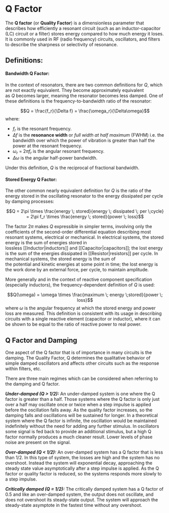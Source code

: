 # Q Factor

The **Q factor** (or **Quality Factor**) is a dimensionless parameter that describes how efficiently a resonant circuit (such as an inductor-capacitor (LC) circuit or a filter) stores energy compared to how much energy it loses. It is commonly used in RF (radio frequency) circuits, oscillators, and filters to describe the sharpness or selectivity of resonance.


## **Definitions**:

#### **Bandwidth Q Factor:** 
In the context of resonators, there are two common definitions for $Q$, which are not exactly equivalent. They become approximately equivalent as $Q$ becomes larger, meaning the resonator becomes less damped. One of these definitions is the frequency-to-bandwidth ratio of the resonator:

$$Q = \frac{f_r}{\Delta f} = \frac{\omega_r}{\Delta\omega}$$
where:
- $f_r$ is the resonant frequency.
- $\Delta f$ is the **resonance width** or *full width at half maximum* (FWHM) i.e. the bandwidth over which the power of vibration is greater than half the power at the resonant frequency.
- $\omega_r$ = $2\pi f_r$ is the angular resonant frequency.
- $\Delta\omega$ is the angular half-power bandwidth.

Under this definition, $Q$ is the reciprocal of fractional bandwidth.


#### **Stored Energy Q Factor:**
The other common nearly equivalent definition for $Q$ is the ratio of the energy stored in the oscillating resonator to the energy dissipated per cycle by damping processes:

$$Q = 2\pi \times \frac{energy \; stored}{energy \; dissipated \; per \;cycle} = 2\pi f_r \times \frac{energy \; stored}{power \; loss}$$

The factor $2\pi$ makes $Q$ expressible in simpler terms, involving only the coefficients of the second-order differential equation describing most resonant systems, electrical or mechanical. In electrical systems, the stored energy is the sum of energies stored in lossless [[Inductor|inductors]] and [[Capacitor|capacitors]]; the lost energy is the sum of the energies dissipated in [[Resistor|resistors]] per cycle. In mechanical systems, the stored energy is the sum of the potential and kinetic energies at some point in time; the lost energy is the work done by an external force, per cycle, to maintain amplitude.

More generally and in the context of reactive component specification (especially inductors), the frequency-dependent definition of _Q_ is used:

$$Q(\omega) = \omega \times \frac{maximum \; energy \;stored}{power \; loss}$$
where $\omega$ is the angular frequency at which the stored energy and power loss are measured. This definition is consistent with its usage in describing circuits with a single reactive element (capacitor or inductor), where it can be shown to be equal to the ratio of reactive power to real power.



## Q Factor and Damping
One aspect of the Q factor that is of importance in many circuits is the damping. The Quality Factor, Q determines the qualitative behavior of simple damped oscillators and affects other circuits such as the response within filters, etc.

There are three main regimes which can be considered when referring to the damping and Q factor.

**_Under-damped (Q > 1/2):_** An under-damped system is one where the Q factor is greater than a half. Those systems where the Q factor is only just over a half may oscillate once or twice when a step impulse is applied before the oscillation falls away. As the quality factor increases, so the damping falls and oscillations will be sustained for longer.
In a theoretical system where the Q factor is infinite, the oscillation would be maintained indefinitely without the need for adding any further stimulus. In oscillators some signal is fed back to provide an additional stimulus, but a high Q factor normally produces a much cleaner result. Lower levels of phase noise are present on the signal.

**_Over-damped (Q < 1/2):_** An over-damped system has a Q factor that is less than 1/2. In this type of system, the losses are high and the system has no overshoot. Instead the system will exponential decay, approaching the steady state value asymptotically after a step impulse is applied.
As the Q factor or quality factor is reduced, so the systems responds more slowly to a step impulse.

**_Critically damped (Q = 1/2):_** The critically damped system has a Q factor of 0.5 and like an over-damped system, the output does not oscillate, and does not overshoot its steady-state output. The system will approach the steady-state asymptote in the fastest time without any overshoot.

